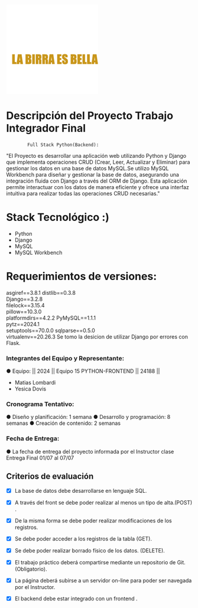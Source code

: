<div aling="center">
  <img src="imagenes/logo.png">
</div>

# Descripción del Proyecto Trabajo Integrador Final
            Full Stack Python(Backend):

"El Proyecto es desarrollar una aplicación web utilizando Python y Django que implementa operaciones CRUD (Crear, Leer, Actualizar y Eliminar) para gestionar los datos en una base de datos MySQL.Se utilizo MySQL Workbench para diseñar y gestionar la base de datos, asegurando una integración fluida con Django a través del ORM de Django. Esta aplicación permite interactuar con los datos de manera eficiente y ofrece una interfaz intuitiva para realizar todas las operaciones CRUD necesarias."

# Stack Tecnológico :)
* Python
* Django
* MySQL
* MySQL Workbench

# Requerimientos de versiones:
asgiref==3.8.1
distlib==0.3.8     
Django==3.2.8      
filelock==3.15.4   
pillow==10.3.0     
platformdirs==4.2.2
PyMySQL==1.1.1     
pytz==2024.1       
setuptools==70.0.0 
sqlparse==0.5.0    
virtualenv==20.26.3
Se tomo la desicion de utilizar Django por errores con Flask.

### Integrantes del Equipo y Representante:
  ● Equipo: 
  || 2024 || Equipo 15 PYTHON-FRONTEND || 24188 ||
  - Matias Lombardi
  - Yesica Dovis

### Cronograma Tentativo:
  ● Diseño y planificación: 1 semana
  ● Desarrollo y programación: 8 semanas
  ● Creación de contenido: 2 semanas

### Fecha de Entrega:
  ● La fecha de entrega del proyecto informada por el Instructor clase Entrega Final 01/07 al 07/07

## Criterios de evaluación

- [x] La base de datos debe desarrollarse en lenguaje SQL.

- [x] A través del front se debe poder realizar al menos un tipo de alta.(POST) . 

- [x] De la misma forma se debe poder realizar modificaciones de los
registros.

- [x] Se debe poder acceder a los registros de la tabla (GET).

- [x] Se debe poder realizar borrado físico de los datos. (DELETE).

- [x] El trabajo práctico deberá compartirse mediante un
repositorio de Git. (Obligatorio). 

- [x] La página deberá subirse a un servidor on-line para poder
ser navegada por el Instructor.
        
- [x] El backend debe estar integrado con un frontend .
        



